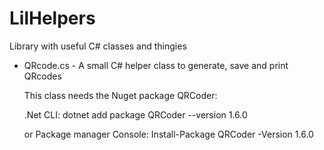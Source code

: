 # LilHelpers
Library with useful C# classes and thingies

* QRcode.cs - A small C# helper class to generate, save and print QRcodes
  
  This class needs the Nuget package QRCoder:
  
  .Net CLI: dotnet add package QRCoder --version 1.6.0
  
  or Package manager Console: Install-Package QRCoder -Version 1.6.0

